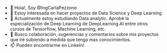 - 👋 Hola!, Soy @IngCarlaPezzone
- 👀 Estoy interesada en hacer proyectos de Data Science y Deep Learning
- 🌱 Actualmente estoy estudiando Data analytic. Aprobé la especialización de Deep Learning de DeepLearning.AI entre otros cursos de Tensorflow, Machine Learning, etc.
- 💞️ Busco colaboración, sugerencias y comentarios sobre mis proyectos que iré subiendo a medida que tenga mas conocimientos.
- 📫 Pueden encontrarme en LinkeIn!

<!---
IngCarlaPezzone/IngCarlaPezzone is a ✨ special ✨ repository because its `README.md` (this file) appears on your GitHub profile.
You can click the Preview link to take a look at your changes.
--->
